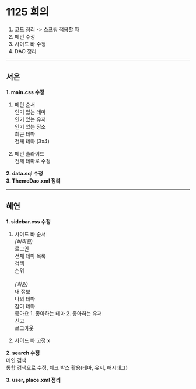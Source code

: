 # 1125 회의<br>
1. 코드 정리 -> 스프링 적용할 때<br>
2. 메인 수정<br>
3. 사이드 바 수정<br>
4. DAO 정리<br>

<hr>

## 서은<br>
**1. main.css 수정**<br>
1. 메인 순서<br>
인기 있는 테마<br>
인기 있는 유저<br>
인기 있는 장소<br>
최근 테마<br>
전체 테마 (3x4)<br>

2. 메인 슬라이드<br>
전체 테마로 수정<br>

**2. data.sql 수정**<br>
**3. ThemeDao.xml 정리**<br>

<hr>

## 혜연<br>
**1. sidebar.css 수정**<br>
1. 사이드 바 순서<br>
*(비회원)*<br>
로그인<br>
전체 테마 목록<br>
검색<br>
순위<br><br>
*(회원)*<br>
내 정보<br>
나의 테마<br>
참여 테마<br>
좋아요 1. 좋아하는 테마 2. 좋아하는 유저<br>
신고<br>
로그아웃<br>

2. 사이드 바 고정 x<br>

**2. search 수정**<br>
메인 검색<br>
통합 검색으로 수정, 체크 박스 활용(테마, 유저, 해시태그)<br>

**3. user, place.xml 정리**<br>
